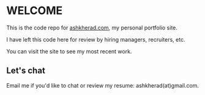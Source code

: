 # WELCOME

This is the code repo for [ashkherad.com](https://ashkherad.com), my personal portfolio site.

I have left this code here for review by hiring managers, recruiters, etc.

You can visit the site to see my most recent work. 

## Let's chat

Email me if you'd like to chat or review my resume: ashkherad(at)gmail.com.
